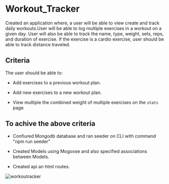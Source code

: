 # Workout_Tracker

Created an application where, a user will be able to view create and track daily workouts.User will be able to log multiple exercises in a workout on a given day. User will also be able to track the name, type, weight, sets, reps, and duration of exercise. If the exercise is a cardio exercise, user should be able to track  distance traveled.

 ## Criteria

 The user should be able to:

  * Add exercises to a previous workout plan.

  * Add new exercises to a new workout plan.

  * View multiple the combined weight of multiple exercises on the `stats` page

  ## To achive the above criteria

  * Confiured Mongodb database and ran seeder on CLI with command "npm run seeder"

  * Created Models using Mogoose and also specified associations between Models.
  
  * Created api an html routes.

  ![workoutracker](./Develop/public/assets/workout_tracker.gif)